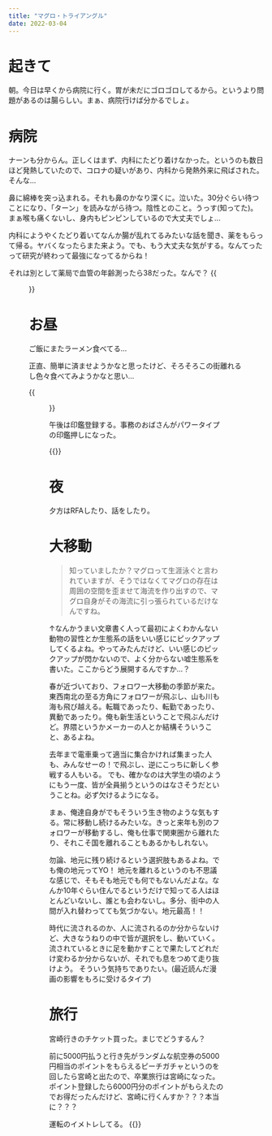 ```yaml
---
title: "マグロ・トライアングル"
date: 2022-03-04
---
```


# 起きて
朝。今日は早くから病院に行く。胃が未だにゴロゴロしてるから。というより問題があるのは腸らしい。まぁ、病院行けば分かるでしょ。

# 病院
ナーンも分からん。正しくはまず、内科にたどり着けなかった。というのも数日ほど発熱していたので、コロナの疑いがあり、内科から発熱外来に飛ばされた。そんな...

鼻に綿棒を突っ込まれる。それも鼻のかなり深くに。泣いた。30分ぐらい待つことになり、「ターン」を読みながら待つ。陰性とのこと。うっす(知ってた)。まぁ喉も痛くないし、身内もピンピンしているので大丈夫でしょ...

内科にようやくたどり着いてなんか腸が乱れてるみたいな話を聞き、薬をもらって帰る。ヤバくなったらまた来よう。でも、もう大丈夫な気がする。なんてったって研究が終わって最強になってるからね！

それは別として薬局で血管の年齢測ったら38だった。なんで？
{{<figure src="/media/2022-03-04-blood.jpeg" alt="blood">}}

# お昼
ご飯にまたラーメン食べてる...

正直、簡単に済ませようかなと思ったけど、そろそろこの街離れるし色々食べてみようかなと思い...

{{<figure src="/media/2022-03-04-lunch.jpeg" alt="lunch">}}


午後は印鑑登録する。事務のおばさんがパワータイプの印鑑押しになった。

{{<tweet user="dango_bot" id="1499616783665221634">}}

# 夜
夕方はRFAしたり、話をしたり。

# 大移動
> 知っていましたか？マグロって生涯泳ぐと言われていますが、そうではなくてマグロの存在は周囲の空間を歪ませて海流を作り出すので、マグロ自身がその海流に引っ張られているだけなんですね。

↑なんかうまい文章書く人って最初によくわかんない動物の習性とか生態系の話をいい感じにピックアップしてくるよね。やってみたんだけど、いい感じのピックアップが閃かないので、よく分からない嘘生態系を書いた。ここからどう展開するんですか...？

春が近づいており、フォロワー大移動の季節が来た。東西南北の至る方角にフォロワーが飛ぶし、山も川も海も飛び越える。転職であったり、転勤であったり、異動であったり。俺も新生活ということで飛ぶんだけど。界隈というかメーカーの人とか結構そういうこと、あるよね。

去年まで電車乗って適当に集合かければ集まった人も、みんなせーの！で飛ぶし、逆にこっちに新しく参戦する人もいる。
でも、確かなのは大学生の頃のようにもう一度、皆が全員揃うというのはなさそうだということね。必ず欠けるようになる。

まぁ、俺達自身がでもそういう生き物のような気もする。常に移動し続けるみたいな。きっと来年も別のフォロワーが移動するし、俺も仕事で関東圏から離れたり、それこそ国を離れることもあるかもしれない。

勿論、地元に残り続けるという選択肢もあるよね。でも俺の地元ってYO！
地元を離れるというのも不思議な感じで、そもそも地元でも何でもないんだよな。なんか10年ぐらい住んでるというだけで知ってる人はほとんどいないし、誰とも会わないし。多分、街中の人間が入れ替わってても気づかない。地元最高！！

時代に流されるのか、人に流されるのか分からないけど、大きなうねりの中で皆が選択をし、動いていく。流されているときに足を動かすことで果たしてどれだけ変わるか分からないが、それでも息をつめて走り抜けよう。
そういう気持ちでありたい。(最近読んだ漫画の影響をもろに受けるタイプ)

# 旅行
宮崎行きのチケット買った。まじでどうするん？

前に5000円払うと行き先がランダムな航空券の5000円相当のポイントをもらえるピーチガチャというのを回したら宮崎と出たので、卒業旅行は宮崎になった。ポイント登録したら6000円分のポイントがもらえたのでお得だったんだけど、宮崎に行くんすか？？？本当に？？？

運転のイメトレしてる。
{{<tweet user="dango_bot" id="1456501089486864389">}}